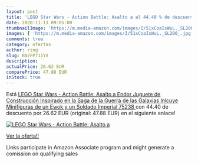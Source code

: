```yaml
---
layout: post
title: 'LEGO Star Wars - Action Battle: Asalto a al 44.40 % de descuento'
date: 2020-11-11 09:05:00
thumbnailImage: 'https://m.media-amazon.com/images/I/51xCoaIsWuL._SL200_.jpg'
images: [ 'https://m.media-amazon.com/images/I/51xCoaIsWuL._SL200_.jpg' ]
comments: true
category: ofertas
author: ring
slug: B07FP711YX
description:
actualPrice: 26.62 EUR
comparePrice: 47.88 EUR
inStock: true
---
```


Está [LEGO Star Wars - Action Battle: Asalto a Endor  Juguete de Construcción Inspirado en la Saga de la Guerra de las Galaxias  Inlcuye Minifiguras de un Ewok y un Soldado Imperial  75238 ](https://www.amazon.es/dp/B07FP711YX/?tag=tolees-21) con 44.40 de descuento por 26.62 EUR (original: 47.88 EUR) en el siguiente enlace!

[![LEGO Star Wars - Action Battle: Asalto a](https://m.media-amazon.com/images/I/51xCoaIsWuL._SL200_.jpg)](https://www.amazon.es/dp/B07FP711YX/?tag=tolees-21)

[Ver la oferta!!](https://www.amazon.es/dp/B07FP711YX/?tag=tolees-21)

Links participate in Amazon Associate program and might generate a comission on qualifying sales


